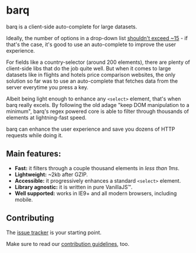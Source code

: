 barq
====

barq is a client-side auto-complete for large datasets.

Ideally, the number of options in a drop-down list [shouldn't exceed ~15](http://baymard.com/blog/drop-down-usability) - if that's the case, it's good to use an auto-complete to improve the user experience.

For fields like a country-selector (around 200 elements), there are plenty of client-side libs that do the job quite well. But when it comes to large datasets like in flights and hotels price comparison websites, the only solution so far was to use an auto-complete that fetches data from the server everytime you press a key.

Albeit being light enough to enhance any `<select>` element, that's when barq really excels. By following the old adage "keep DOM manipulation to a minimum", barq's regex powered core is able to filter through thousands of elements at lightning-fast speed.

barq can enhance the user experience and save you dozens of HTTP requests while doing it.

## Main features:

 - **Fast:** it filters through a couple thousand elements in _less than 1ms_.
 - **Lightweight:** ~2kb after GZIP.
 - **Accessible:** it progressively enhances a standard `<select>` element.
 - **Library agnostic:** it is written in pure VanillaJS™.
 - **Well supported:** works in IE9+ and all modern browsers, including mobile.

## Contributing

The [issue tracker](https://github.com/joaocunha/barq/issues) is your starting point.

Make sure to read our [contribution guidelines](https://github.com/joaocunha/barq/blob/master/CONTRIBUTING.MD), too.
